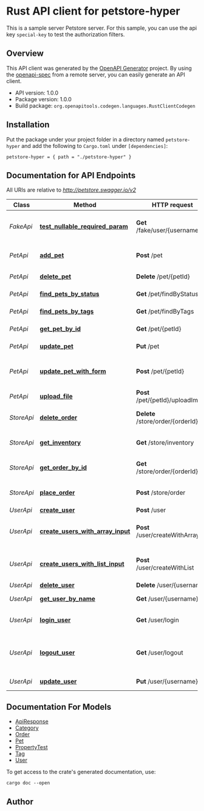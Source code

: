 # Rust API client for petstore-hyper

This is a sample server Petstore server. For this sample, you can use the api key `special-key` to test the authorization filters.


## Overview

This API client was generated by the [OpenAPI Generator](https://openapi-generator.tech) project.  By using the [openapi-spec](https://openapis.org) from a remote server, you can easily generate an API client.

- API version: 1.0.0
- Package version: 1.0.0
- Build package: `org.openapitools.codegen.languages.RustClientCodegen`

## Installation

Put the package under your project folder in a directory named `petstore-hyper` and add the following to `Cargo.toml` under `[dependencies]`:

```
petstore-hyper = { path = "./petstore-hyper" }
```

## Documentation for API Endpoints

All URIs are relative to *http://petstore.swagger.io/v2*

Class | Method | HTTP request | Description
------------ | ------------- | ------------- | -------------
*FakeApi* | [**test_nullable_required_param**](docs/FakeApi.md#test_nullable_required_param) | **Get** /fake/user/{username} | To test nullable required parameters
*PetApi* | [**add_pet**](docs/PetApi.md#add_pet) | **Post** /pet | Add a new pet to the store
*PetApi* | [**delete_pet**](docs/PetApi.md#delete_pet) | **Delete** /pet/{petId} | Deletes a pet
*PetApi* | [**find_pets_by_status**](docs/PetApi.md#find_pets_by_status) | **Get** /pet/findByStatus | Finds Pets by status
*PetApi* | [**find_pets_by_tags**](docs/PetApi.md#find_pets_by_tags) | **Get** /pet/findByTags | Finds Pets by tags
*PetApi* | [**get_pet_by_id**](docs/PetApi.md#get_pet_by_id) | **Get** /pet/{petId} | Find pet by ID
*PetApi* | [**update_pet**](docs/PetApi.md#update_pet) | **Put** /pet | Update an existing pet
*PetApi* | [**update_pet_with_form**](docs/PetApi.md#update_pet_with_form) | **Post** /pet/{petId} | Updates a pet in the store with form data
*PetApi* | [**upload_file**](docs/PetApi.md#upload_file) | **Post** /pet/{petId}/uploadImage | uploads an image
*StoreApi* | [**delete_order**](docs/StoreApi.md#delete_order) | **Delete** /store/order/{orderId} | Delete purchase order by ID
*StoreApi* | [**get_inventory**](docs/StoreApi.md#get_inventory) | **Get** /store/inventory | Returns pet inventories by status
*StoreApi* | [**get_order_by_id**](docs/StoreApi.md#get_order_by_id) | **Get** /store/order/{orderId} | Find purchase order by ID
*StoreApi* | [**place_order**](docs/StoreApi.md#place_order) | **Post** /store/order | Place an order for a pet
*UserApi* | [**create_user**](docs/UserApi.md#create_user) | **Post** /user | Create user
*UserApi* | [**create_users_with_array_input**](docs/UserApi.md#create_users_with_array_input) | **Post** /user/createWithArray | Creates list of users with given input array
*UserApi* | [**create_users_with_list_input**](docs/UserApi.md#create_users_with_list_input) | **Post** /user/createWithList | Creates list of users with given input array
*UserApi* | [**delete_user**](docs/UserApi.md#delete_user) | **Delete** /user/{username} | Delete user
*UserApi* | [**get_user_by_name**](docs/UserApi.md#get_user_by_name) | **Get** /user/{username} | Get user by user name
*UserApi* | [**login_user**](docs/UserApi.md#login_user) | **Get** /user/login | Logs user into the system
*UserApi* | [**logout_user**](docs/UserApi.md#logout_user) | **Get** /user/logout | Logs out current logged in user session
*UserApi* | [**update_user**](docs/UserApi.md#update_user) | **Put** /user/{username} | Updated user


## Documentation For Models

 - [ApiResponse](docs/ApiResponse.md)
 - [Category](docs/Category.md)
 - [Order](docs/Order.md)
 - [Pet](docs/Pet.md)
 - [PropertyTest](docs/PropertyTest.md)
 - [Tag](docs/Tag.md)
 - [User](docs/User.md)


To get access to the crate's generated documentation, use:

```
cargo doc --open
```

## Author



